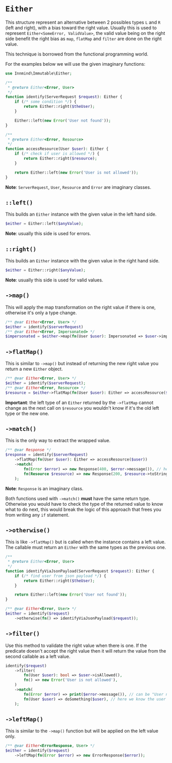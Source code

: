 # `Either`

This structure represent an alternative between 2 possibles types `L` and `R` (left and right), with a bias toward the right value. Usually this is used to represent `Either<SomeError, ValidValue>`, the valid value being on the right side benefit the right bias as `map`, `flatMap` and `filter` are done on the right value.

This technique is borrowed from the functional programming world.

For the examples below we will use the given imaginary functions:

```php
use Innmind\Immutable\Either;

/**
 * @return Either<Error, User>
 */
function identify(ServerRequest $request): Either {
    if (/* some condition */) {
        return Either::right($theUser);
    }

    Either::left(new Error('User not found'));
}

/**
 * @return Either<Error, Resource>
 */
function accessResource(User $user): Either {
    if (/* check if user is allowed */) {
        return Either::right($resource);
    }

    return Either::left(new Error('User is not allowed'));
}
```

**Note**: `ServerRequest`, `User`, `Resource` and `Error` are imaginary classes.

## `::left()`

This builds an `Either` instance with the given value in the left hand side.

```php
$either = Either::left($anyValue);
```

**Note**: usually this side is used for errors.

## `::right()`

This builds an `Either` instance with the given value in the right hand side.

```php
$either = Either::right($anyValue);
```

**Note**: usually this side is used for valid values.

## `->map()`

This will apply the map transformation on the right value if there is one, otherwise it's only a type change.

```php
/** @var Either<Error, User> */
$either = identify($serverRequest)
/** @var Either<Error, Impersonated> */
$impersonated = $either->map(fn(User $user): Impersonated => $user->impersonateAdmin());
```

## `->flatMap()`

This is similar to `->map()` but instead of returning the new right value you return a new `Either` object.

```php
/** @var Either<Error, User> */
$either = identify($serverRequest);
/** @var Either<Error, Resource> */
$resource = $either->flatMap(fn(User $user): Either => accessResource($user));
```

**Important**: the left type of an `Either` returned by the `->flatMap` cannot change as the next call on `$resource` you wouldn't know if it's the old left type or the new one.

## `->match()`

This is the only way to extract the wrapped value.

```php
/** @var Response */
$response = identify($serverRequest)
    ->flatMap(fn(User $user): Either => accessResource($user))
    ->match(
        fn(Error $error) => new Response(400, $error->message()), // here the error can be from identify or from accessResource
        fn(Resource $resource) => new Response(200, $resource->toString()),
    );
```

**Note**: `Response` is an imaginary class.

Both functions used with `->match()` **must** have the same return type. Otherwise you would have to check the type of the returned value to know what to do next, this would break the logic of this approach that frees you from writing any `if` statement.

## `->otherwise()`

This is like `->flatMap()` but is called when the instance contains a left value. The callable must return an `Either` with the same types as the previous one.

```php
/**
 * @return Either<Error, User>
 */
function identifyViaJsonPayload(ServerRequest $request): Either {
    if (/* find user from json payload */) {
        return Either::right($theUser);
    }

    return Either::left(new Error('User not found'));
}

/** @var Either<Error, User> */
$either = identify($request)
    ->otherwise(fn() => identifyViaJsonPayload($request));
```

## `->filter()`

Use this method to validate the right value when there is one. If the predicate doesn't accept the right value then it will return the value from the second callable as a left value.

```php
identify($request)
    ->filter(
        fn(User $user): bool => $user->isAllowed(),
        fn() => new Error('User is not allowed'),
    )
    ->match(
        fn(Error $error) => print($error->message()), // can be "User not found" or "User is not allowed"
        fn(User $user) => doSomething($user), // here we know the user is allowed
    );
```

## `->leftMap()`

This is similar to the `->map()` function but will be applied on the left value only.

```php
/** @var Either<ErrorResponse, User> */
$either = identify($request)
    ->leftMap(fn(Error $error) => new ErrorResponse($error));
```
